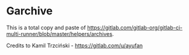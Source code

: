 # Garchive

This is a total copy and paste of https://gitlab.com/gitlab-org/gitlab-ci-multi-runner/blob/master/helpers/archives.

Credits to Kamil Trzciński - https://gitlab.com/u/ayufan